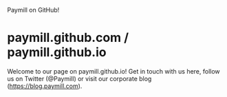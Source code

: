 Paymill on GitHub!

paymill.github.com / paymill.github.io
=======================================

Welcome to our page on paymill.github.io! Get in touch with us here, follow us on Twitter (@Paymill) or visit our corporate blog (https://blog.paymill.com).
